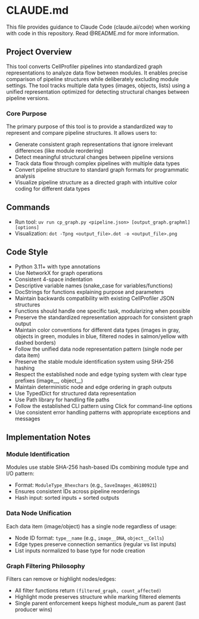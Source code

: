 # CLAUDE.md

This file provides guidance to Claude Code (claude.ai/code) when working with code in this repository. Read @README.md for more information.

## Project Overview

This tool converts CellProfiler pipelines into standardized graph representations to analyze data flow between modules. It enables precise comparison of pipeline structures while deliberately excluding module settings. The tool tracks multiple data types (images, objects, lists) using a unified representation optimized for detecting structural changes between pipeline versions.

### Core Purpose

The primary purpose of this tool is to provide a standardized way to represent and compare pipeline structures. It allows users to:
- Generate consistent graph representations that ignore irrelevant differences (like module reordering)
- Detect meaningful structural changes between pipeline versions
- Track data flow through complex pipelines with multiple data types
- Convert pipeline structure to standard graph formats for programmatic analysis
- Visualize pipeline structure as a directed graph with intuitive color coding for different data types

## Commands
- Run tool: `uv run cp_graph.py <pipeline.json> [output_graph.graphml] [options]`
- Visualization: `dot -Tpng <output_file>.dot -o <output_file>.png`

## Code Style
- Python 3.11+ with type annotations
- Use NetworkX for graph operations
- Consistent 4-space indentation
- Descriptive variable names (snake_case for variables/functions)
- DocStrings for functions explaining purpose and parameters
- Maintain backwards compatibility with existing CellProfiler JSON structures
- Functions should handle one specific task, modularizing when possible
- Preserve the standardized representation approach for consistent graph output
- Maintain color conventions for different data types (images in gray, objects in green, modules in blue, filtered nodes in salmon/yellow with dashed borders)
- Follow the unified data node representation pattern (single node per data item)
- Preserve the stable module identification system using SHA-256 hashing
- Respect the established node and edge typing system with clear type prefixes (image__, object__)
- Maintain deterministic node and edge ordering in graph outputs
- Use TypedDict for structured data representation
- Use Path library for handling file paths
- Follow the established CLI pattern using Click for command-line options
- Use consistent error handling patterns with appropriate exceptions and messages

## Implementation Notes

### Module Identification
Modules use stable SHA-256 hash-based IDs combining module type and I/O pattern:
- Format: `ModuleType_8hexchars` (e.g., `SaveImages_46180921`)
- Ensures consistent IDs across pipeline reorderings
- Hash input: sorted inputs + sorted outputs

### Data Node Unification
Each data item (image/object) has a single node regardless of usage:
- Node ID format: `type__name` (e.g., `image__DNA`, `object__Cells`)
- Edge types preserve connection semantics (regular vs list inputs)
- List inputs normalized to base type for node creation

### Graph Filtering Philosophy
Filters can remove or highlight nodes/edges:
- All filter functions return `(filtered_graph, count_affected)`
- Highlight mode preserves structure while marking filtered elements
- Single parent enforcement keeps highest module_num as parent (last producer wins)

